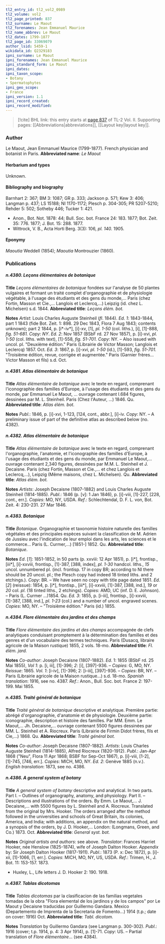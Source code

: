 ```yaml
---
tl2_entry_id: tl2_vol2_0989
tl2_volume: vol2
tl2_page_printed: 837
tl2_surname: Le Maout
tl2_forenames: Jean Emmanuel Maurice
tl2_name_abbrev: Le Maout
tl2_dates: 1799-1877
tl2_page_id: 33069079
author_lsid: 5459-1
wikidata_id: Q2329183
ipni_surname: Le Maout
ipni_forenames: Jean Emmanuel Maurice
ipni_standard_form: Le Maout
ipni_dates: 
ipni_taxon_scope: 
- Botany
- Spermatophytes
ipni_geo_scope: 
- France
ipni_version: 1.1
ipni_record_created: 
ipni_record_modified:
---
```



> [!cite] BHL link: this entry starts at [page 837](https://www.biodiversitylibrary.org/page/33069079) of TL-2 Vol. II.
> Supporting pages: [[Abbreviations|abbreviations]], [[Layout key|layout key]].

### Author

Le Maout, Jean Emmanuel Maurice (1799-1877). French physician and botanist in Paris. 
**Abbreviated name**: *Le Maout*

#### Herbarium and types

Unknown.

#### Bibliography and biography

Barnhart 2: 367; BM 3: 1087; GR p. 333; Jackson p. 571; Kew 3: 406; Langman p. 437; LS 15188; NI 1170-1172; Plesch p. 304-305; PR 5207-5210; Rehder 5: 502; Sotheby 446; Tucker 1: 421.
- Anon., Bot. Not. 1878: 44; Bull. Soc. bot. France 24: 183. 1877; Bot. Zeit. 35: 776. 1877; J. Bot. 15: 288. 1877.
- Wittrock, V. B., Acta Horti Berg. 3(3): 106, *pl. 140.* 1905.

#### Eponymy

*Maoutia* Weddell (1854); *Maoutia* Montrouzier (1860).

### Publications

##### n.4380. Leçons élémentaires de botanique

**Title**
*Leçons élémentaires de botanique* fondées sur l'analyse de 50 plantes vulgaires et formant un traité complet d'organographie et de physiologie végétable, à l'usage des étudiants et des gens du monde,... Paris (chez Fortin, Masson et Cie.,... Langlois et Leclercq,...) Leipzig (id. chez L. Michelsen) s.d. 1844.
**Abbreviated title**: *Leçons élém. bot.*

**Notes**
*Artist*: Louis Charles Auguste Steinheil (*fl*. 1844).
*Ed. 1*: 1843-1844, part 1 1843 (fide Bot. Zeit. 1: 898. 29 Dec 1843, Flora 7 Aug 1843; contents unknown); part 2 1844, p. \[i\*-iv\*\], \[i\]-xv, \[1\], *pl. 1-50* (col. liths.), \[i\], \[1\]-888, *fig. 51-681.*
*Copy: NY*.
*Ed. 2*: Nov 1857 (BSbF rd. 27 Nov 1857), p. \[i\]-xvi, *pl. 1-50* (col. liths. with text), \[1\]-558, *fig. 51-701. Copy*: NY. – Also issued with uncol. pl. "Deuxième édition." Paris (Librairie de Victor Masson; Langlois et Leclercq) 1857. Oct.
*Ed. 3*: 1867, p. \[i\]-xvi, *pl. 1-50* (id.), \[1\]-593, *fig. 51-701.* "Troisième édition, revue, corrigée et augmentée." Paris (Garnier frères... Victor Masson et fils) s.d. Oct.

##### n.4381. Atlas élémentaire de botanique

**Title**
*Atlas élémentaire de botanique* avec le texte en regard, comprenant l'iconographie des familles d'Europe, à l'usage des étudiants et des gens du monde, par Emmanuel Le Maout, ... ouvrage contenant I.684 figures, dessinées par M. L. Steinheil. Paris (Chez l'Auteur, ...) 1846. Qu.
**Abbreviated title**: *Atlas élém. bot.*

**Notes**
*Publ*.: 1846, p. \[i\]-xvi, 1-123, \[124, cont., abbr.\], \[i\]-iv. *Copy*: NY. – A preliminary issue of part of the definitive atlas as described below (no. 4382).

##### n.4382. Atlas élémentaire de botanique

**Title**
*Atlas élémentaire de botanique* avec le texte en regard, comprenant l'organographie, l'anatomie, et l'iconographie des familles d'Europe, à l'usage des étudiants et des gens du monde, par Emmanuel Le Maout,... ouvrage contenant 2,340 figures, dessinées par M.M. L. Steinheil et J. Decaisne. Paris (chez Fortin, Masson et Cie.,... et chez Langlois et Leclercq,...), Leipzig (Même maisons, chez L. Michelsen). Qu.
**Abbreviated title**: *Atlas élém. bot.*

**Notes**
*Artists*: Joseph Decaisne (1807-1882) and Louis Charles Auguste Steinheil (1814-1885).
*Publ*.: 1846 (p. \[v\]: 1 Jan 1846), p. \[i\]-viii, \[1\]-227, \[228, cont., err.\]. *Copies*: MO, NY, USDA.
*Ref*.: Schlechtendal, D. F. L. von, Bot. Zeit. 4: 230-231. 27 Mar 1846.

##### n.4383. Botanique

**Title**
*Botanique*. Organographie et taxonomie histoire naturelle des familles végétales et des principales espèces suivant la classification de M. Adrien de Jussieu avec l'indication de leur emploi dans les arts, les sciences et le commerce... Paris (L. Curmer,...) \[1851-\] 1852. Qu.
**Abbreviated title**: *Botanique*.

**Notes**
*Ed*. \[*1*\]: 1851-1852, in 50 parts (p. xxviii: 12 Apr 1851), p. \[i\*\], frontisp., \[iii\*\], \[i\]-xxviii, frontisp., \[1\]-387, \[388, index\], *pl. 1-30* handcol. liths., *15* uncol. unnumbered pl. (incl. frontisp. 17 in copy BR; according to NI there should be 20 uncol. pl.; the Plesch copy had indeed 18 tinted liths. and 2 etchings.). *Copy*: BR. – We have seen no copy with title page dated 1851.
*Ed*. \[*2*\] (reissue): 1854, p. \[i\*\], frontisp., \[iii\*\], \[i\]-xxviii, \[1\]-387, \[388, ind.\], *19* or *20* col. *pl*. (18 tinted liths., 2 etchings). *Copies*: AMD, UC (inf. D. E. Johnson). – Paris (L. Curmer ...)1854. Qu.
*Ed. 3*: 1855, p. \[i-iii\], frontisp., \[i\]-xxviii, \[1\]-387, \[388, ind.\], *pl. 1-23* (col.) and a number of uncol. engraved scenes. *Copies*: MO, NY. – "Troisième édition." Paris (id.) 1855.

##### n.4384. Flore élémentaire des jardins et des champs

**Title**
*Flore élémentaire des jardins et des champs* accompagnée de clefs analytiques conduisant promptement à la détermination des familles et des genres et d'un vocabulaire des termes techniques. Paris (Dusacq, libraire agricole de la Maison rustique) 1855, 2 vols. 18-mo.
**Abbreviated title**: *Fl. élém. jard.*

**Notes**
*Co-author*: Joseph Decaisne (1807-1882).
*Ed*. 1: 1855 (BSbF rd. 25 Mai 1855), *Vol 1*: p. \[i, iii\], \[1\]-396; *2*: \[i\], \[397\]-936. – *Copies*: G, MO, NY.
*Reissue*: 1865. *Vol. 1*: \[i-iv\], \[1\]-396; 2: \[i-iii\], \[397\]-936. – *Copies*: BR, NY. – Paris (Librairie agricole de la Maison rustique...) s.d. 18-mo.
*Spanish translation*: 1916, see no. 4387.
*Ref*.: Anon., Bull. Soc. bot. France 2: 197-199. Mai 1855.

##### n.4385. Traité général de botanique

**Title**
*Traité général de botanique* descriptive et analytique. Première partie: abrégé d'organographie, d'anatomie et de physiologie. Deuxième partie: iconographie, description et histoire des familles. Par MM. Emm. Le Maout,... Jh. Decaisne,... ouvrage contenant 5500 figures dessinées par MM. L. Steinheil et A. Riocreux. Paris (Librairie de Firmin Didot frères, fils et Cie,...) 1868. Qu.
**Abbreviated title**: *Traité général bot.*

**Notes**
*Co-author*: Joseph Decaisne (1807-1882).
*Artists*: Louis Charles Auguste Steinheil (1814-1885), Alfred Riocreux (1820-1912).
*Publ*.: Jan-Apr 1868 ("Neu", Flora 11 Apr 1868; BSBF for Sep-Oct 1867), p. \[i\]-viii, \[1-2\], \[1\]-745, \[746, err.\]. *Copies*: MICH, MO, NY.
*Ed. 2*: Genève 1885 (n.v.).
*English translation*: 1873, see no. 4386.

##### n.4386. A general system of botany

**Title**
*A general system of botany* descriptive and analytical. In two parts. Part I. – Outlines of organography, anatomy, and physiology. Part II. – Descriptions and illustrations of the orders. By Emm. Le Maout,... J. Decaisne,... with 5500 figures by L. Steinheil and A. Riocreux. Translated from the original by Mrs. Hooker. The orders arranged after the method followed in the universities and schools of Great Britain, its colonies, America, and India; with additions, an appendix on the natural method, and a synopsis of the orders, by J. D. Hooker,... London: (Longmans, Green, and Co.) 1873. Oct.
**Abbreviated title**: *General syst. bot.*

**Notes**
*Original artists and authors*: see above.
*Translator*: Frances Harriet Hooker, née Henslow (1825-1874), wife of Joseph Dalton Hooker.
*Appendix* by: Sir Joseph Dalton Hooker (1817-1911).
*Publ*.: 1873 (P. x: Dec 1872), p. \[i\]-xii, \[1\]-1066, \[1, err.\]. *Copies*: MICH, MO, NY, US, USDA.
*Ref*.: Trimen, H., J. Bot. 11: 153-157. 1873.
- Huxley, L., Life letters J. D. Hooker 2: 190. 1918.

##### n.4387. Tablas dicotomas

**Title**
*Tablas dicotomas* par la clasificacion de las familias vegetales tomadas de la obra "Flora elemental de los jardinos y de los campos" por Le Maout y Decaisne traducidas por Guillermo Gandara. Mexico (Departemento de Imprenta de la Secretaria de Fomento...) 1914 (t.p.; date on cover: 1916) Oct.
**Abbreviated title**: *Tabl. dicotom.*

**Notes**
*Translation* by Guillermo Gandara (see Langman p. 300-302).
*Publ*.: 1916 (cover; t.p. 1914, p. 4: 3 Apr 1914), p. \[1\]-71. *Copy*: US. – Partial translation of *Flore élémentaire*... (see 4384).

